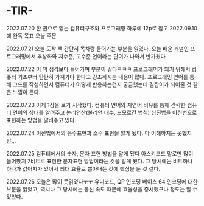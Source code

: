 # -TIR-

2022.07.20 한 권으로 읽는 컴퓨터구조와 프로그래밍 하루에 12p로 잡고 2022.09.10에 완독 목표 오늘 주문

2022.07.21 오늘 도착 책 간단히 목차랑 들어가는 부분을 읽었다. 오늘 배운 개념인 프로그래밍에서 추상화와 저수준, 고수준 언어라는 단어가 나와서 반가웠다.

2022.07.22 이 책 생각보다 들어가며 부분이 길다ㅋㅋㅋ 프로그래머가 되기 위해서 컴퓨터 기초부터 탄탄히 가져가야 한다고 강조하시는 내용이 많다. 프로그래밍 언어를 통해 코드를 작성하면서 컴퓨터가 어떻게 반응하는건지 궁금했는데 길잡이가 되어줄 것 같은 느낌이 든다.

2022.07.23 이제 1장을 보기 시작했다. 컴퓨터 언어와 자연어 비유를 통해 간략한 컴퓨터 언어의 상태를 알려주고 논리연산(불리언 대수, 드모르간 법칙) 십진법을 이진법으로 표현하는 방법을 알려주고 있다.

2022.07.24 이진법에서의 음수표현과 소수 표현을 알게 됐다. 다 이해하지는 못했지만,,,

2022.07.25 컴퓨터에서의 숫자, 문자 표현 방법을 알게 됐다 아스키코드 말로만 많이 들어봤지 7비트로 표현한 문자표현 방법이라는 것을 알게 됐다. 그 당시에는 비트하나 하나가 값어치가 있어서 최대 효율로 뽑아내는 것에 핵심을 둔 것 같다.

2022.07.26 오늘은 많이 못읽었다ㅜㅜ 유니코드, QP 인코딩 베이스 64 인코딩에 대한 부분을 읽었고, 역시나 그 당시에는 통신 속도 때문에 효율성을 중시했구나 정도는 알 수 있었다.
